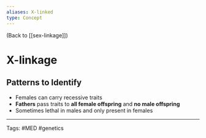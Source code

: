 ```yaml
---
aliases: X-linked
type: Concept
---
```


(Back to [[sex-linkage]])

# X-linkage

## Patterns to Identify
- Females can carry recessive traits
- **Fathers** pass traits to **all female offspring** and **no male offspring**
- Sometimes lethal in males and only present in females

---
Tags: #MED #genetics